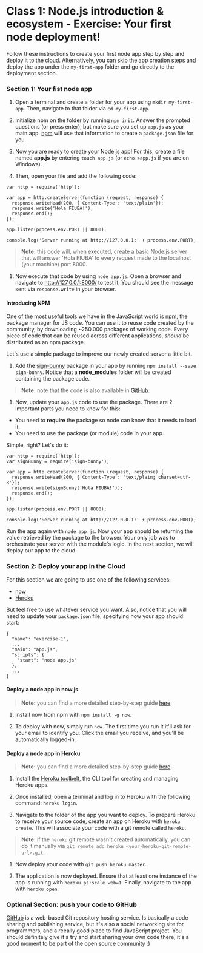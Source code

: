 # Class 1: Node.js introduction & ecosystem - Exercise: Your first node deployment!

Follow these instructions to create your first node app step by step and deploy it to the cloud.
Alternatively, you can skip the app creation steps and deploy the app under the `my-first-app` folder and go directly to the deployment section.

### Section 1: Your fist node app

1. Open a terminal and create a folder for your app using `mkdir my-first-app`. Then, navigate to that folder via `cd my-first-app`.

1. Initialize npm on the folder by running `npm init`. Answer the prompted questions (or press enter), but make sure you set up `app.js` as your main app. [npm](https://docs.npmjs.com/cli/init) will use that information to create a `package.json` file for you.

1. Now you are ready to create your Node.js app! For this, create a file named **app.js** by entering `touch app.js` (or `echo.>app.js` if you are on Windows).

1. Then, open your file and add the following code:

  ```
  var http = require('http');

  var app = http.createServer(function (request, response) {
    response.writeHead(200, {'Content-Type': 'text/plain'});
    response.write('Hola FIUBA!');
    response.end();
  });

  app.listen(process.env.PORT || 8000);

  console.log('Server running at http://127.0.0.1:' + process.env.PORT);
  ```

  > **Note:** this code will, when executed, create a basic Node.js server that will answer 'Hola FIUBA' to every request made to the localhost (your machine) port 8000.

1. Now execute that code by using `node app.js`. Open a browser and navigate to http://127.0.0.1:8000/ to test it. You should see the message sent via `response.write` in your browser.

#### Introducing NPM

One of the most useful tools we have in the JavaScript world is [npm](https://www.npmjs.com/), the package manager for JS code. You can use it to reuse code created by the community, by downloading ~250.000 packages of working code. Every piece of code that can be reused across different applications, *should* be distributed as an npm package.

Let's use a simple package to improve our newly created server a little bit.

1. Add the [sign-bunny]() package in your app by running `npm install --save sign-bunny`. Notice that a **node_modules** folder will be created containing the package code.

  > **Note:** note that the code is also available in [GitHub](https://github.com/ryanbahniuk/sign-bunny).

1. Now, update your `app.js` code to use the package. There are 2 important parts you need to know for this:
  * You need to **require** the package so node can know that it needs to load it.
  * You need to use the package (or module) code in your app.

  Simple, right? Let's do it:

  ```
  var http = require('http');
  var signBunny = require('sign-bunny');

  var app = http.createServer(function (request, response) {
    response.writeHead(200, {'Content-Type': 'text/plain; charset=utf-8'});
    response.write(signBunny('Hola FIUBA!'));
    response.end();
  });

  app.listen(process.env.PORT || 8000);

  console.log('Server running at http://127.0.0.1:' + process.env.PORT);
  ```

Run the app again with `node app.js`. Now your app should be returning the value retrieved by the package to the browser. Your only job was to orchestrate your server with the module's logic. In the next section, we will deploy our app to the cloud.

### Section 2: Deploy your app in the Cloud

For this section we are going to use one of the following services:

* [now](https://zeit.co/now)
* [Heroku](https://www.heroku.com/)

But feel free to use whatever service you want. Also, notice that you will need to update your `package.json` file, specifying how your app should start:

```
{
  "name": "exercise-1",
  ...
  "main": "app.js",
  "scripts": {
    "start": "node app.js"
  },
  ...
}
```


#### Deploy a node app in now.js

> **Note:** you can find a more detailed step-by-step guide [here](https://zeit.co/now#get-started).

1. Install now from npm with `npm install -g now`.

1. To deploy with now, simply run `now`. The first time you run it it'll ask for your email to identify you.
Click the email you receive, and you'll be automatically logged-in.

#### Deploy a node app in Heroku

> **Note:** you can find a more detailed step-by-step guide [here](https://devcenter.heroku.com/articles/getting-started-with-nodejs).

1. Install the [Heroku toolbelt](https://toolbelt.heroku.com/), the CLI tool for creating and managing Heroku apps.

1. Once installed, open a terminal and log in to Heroku with the following command: `heroku login`.

1. Navigate to the folder of the app you want to deploy. To prepare Heroku to receive your source code, create an app on Heroku with `heroku create`. This will associate your code with a git remote called `heroku`.

  >**Note:** if the `heroku` git remote wasn't created automatically, you can do it manually via `git remote add heroku <your-heroku-git-remote-url>.git`.

1. Now deploy your code with `git push heroku master`.

1. The application is now deployed. Ensure that at least one instance of the app is running with `heroku ps:scale web=1`. Finally, navigate to the app with `heroku open`.

### Optional Section: push your code to GitHub

[GitHub](https://github.com/) is a web-based Git repository hosting service. Is basically a code sharing and publishing service, but it's also a social networking site for programmers, and a reeally good place to find JavaScript project. You should definitely give it a try and start sharing your own code there, it's a good moment to be part of the open source community :)
